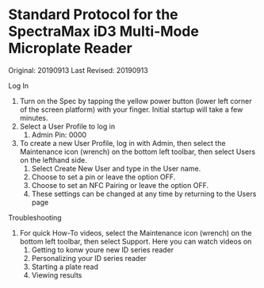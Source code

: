 # Standard Protocol for the SpectraMax iD3 Multi-Mode Microplate Reader

Original: 20190913
Last Revised: 20190913



Log In
1. Turn on the Spec by tapping the yellow power button (lower left corner of the screen platform) with your finger.  Initial startup will take a few minutes.
1. Select a User Profile to log in
    1. Admin Pin: 0000
1. To create a new User Profile, log in with Admin, then select the Maintenance icon (wrench) on the bottom left toolbar, then select Users on the lefthand side.
    1. Select Create New User and type in the User name.
    1. Choose to set a pin or leave the option OFF.
    1. Choose to set an NFC Pairing or leave the option OFF.
    1. These settings can be changed at any time by returning to the Users page



Troubleshooting
1. For quick How-To videos, select the Maintenance icon (wrench) on the bottom left toolbar, then select Support.  Here you can watch videos on
    1. Getting to konw youre new ID series reader
    1. Personalizing your ID series reader
    1. Starting a plate read
    1. Viewing results